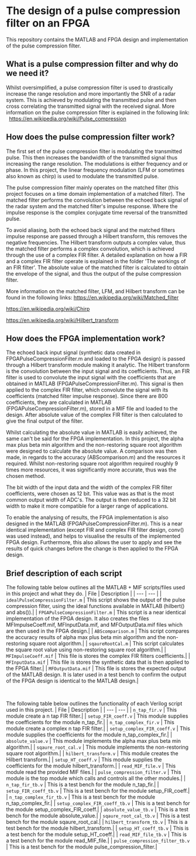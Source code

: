 # The design of a pulse compression filter on an FPGA
This repository contains the MATLAB and FPGA design and implementation of the pulse
compression filter.
&nbsp;

## What is a pulse compression filter and why do we need it?
Whilst oversimplified, a pulse compression filter is used to drastically increase the
range resolution and more importantly the SNR of a radar system. This is achieved by
modulating the transmitted pulse and then cross correlating the transmitted signal with
the received signal. More information on the pulse compression filter is explained in
the following link:
&nbsp;
https://en.wikipedia.org/wiki/Pulse_compression


## How does the pulse compression filter work?
The first set of the pulse compression filter is modulating the transmitted pulse. This
then increases the bandwidth of the transmitted signal thus increasing the range resolution.
The modulations is either frequency and or phase. In this project, the linear frequency
modulation (LFM or sometimes also known as chirp) is used to modulate the transmitted pulse.

The pulse compression filter mainly operates on the matched filter (this project focuses on
a time domain implementation of a matched filter). The matched filter performs the convolution
between the echoed back signal of the radar system and the matched filter's impulse response.
Where the impulse response is the complex conjugate time reversal of the transmitted pulse.

To avoid aliasing, both the echoed back signal and the matched filters impulse response are
passed through a Hilbert transform, this removes the negative frequencies. The Hilbert
transform outputs a complex value, thus the matched filter performs a complex convolution,
which is achieved through the use of a complex FIR filter. A detailed explanation on how a
FIR and a complex FIR filter operate is explained in the folder 'The workings of an FIR filter'.
The absolute value of the matched filter is calculated to obtain the envelope of the signal, and
thus the output of the pulse compression filter.

More information on the matched filter, LFM, and Hilbert transform can be found in the following links:
https://en.wikipedia.org/wiki/Matched_filter

https://en.wikipedia.org/wiki/Chirp

https://en.wikipedia.org/wiki/Hilbert_transform

## How does the FPGA implementation work?
The echoed back input signal (synthetic data created in FPGAPulseCompressionFilter.m and loaded
to the FPGA design) is passed through a Hilbert transform module making it analytic.
The Hilbert transform is the convolution between the input signal and its coefficients. Thus,
an FIR filter is used to convolute the input signal with the coefficients that are obtained in
MATLAB (FPGAPulseCompressionFilter.m). This signal is then applied to the complex FIR filter, which
convolute the signal with its coefficients (matched filter impulse response). Since there are 800
coefficients, they are calculated in MATLAB (FPGAPulseCompressionFilter.m), stored in a MIF file and
loaded to the design. After absolute value of the complex FIR filter is then calculated to give the
final output of the filter.

Whilst calculating the absolute value in MATLAB is easily achieved, the same can't be said
for the FPGA implementation. In this project, the alpha max plus beta min algorithm and the
non-restoring square root algorithm were designed to calculate the absolute value. A comparison
was then made, in regards to the accuracy (ABScomparison.m) and the resources it required. Whilst
non-restoring square root algorithm required roughly 9 times more resources, it was significantly
more accurate, thus was the chosen method.

The bit width of the input data and the width of the complex FIR filter coefficients, were chosen as
12 bit. This value was as that is the most common output width of ADC's. The output is then reduced
to a 32 bit width to make it more compatible for a larger range of applications.

To enable the analysing of results, the FPGA implementation is also designed in the MATLAB
(FPGAPulseCompressionFilter.m). This is a near identical implementation (except FIR and complex FIR
filter design, conv() was used instead), and helps to visualise the results of the implemented
FPGA design. Furthermore, this also allows the user to apply and see the results of quick changes
before the change is then applied to the FPGA design.

## Brief description of each script
The following table below outlines all the MATLAB + MIF scripts/files used in this project and what they do.
| File | Description |
| ---  | --- |
| `idealPulseCompressionFilter.m` | This script shows the output of the pulse compression filter, using the ideal functions available in MATLAB (hilbert() and abs()).|
| `FPGAPulseCompressionFilter.m` | This script is a near identical implementation of the FPGA design. It also creates the files MFImpulseCoeff.mif, MFInputData.mif, and MFOutputData.mif files which are then used in the FPGA design.|
| `ABScomparison.m` | This script compares the accuracy results of alpha max plus beta min algorithm and the non-restoring square root algorithm.|
| `sqaureRootCal.m` | This script calculates the square root value using non-restoring square root algorithm.|
| `MFImpulseCoeff.mif` | This file is stores the complex FIR filters coefficients.|
| `MFInputData.mif` | This file is stores the synthetic data that is then applied to the FPGA filter.|
| `MFOutputData.mif` | This file is stores the expected output of the MATLAB design. It is later used in a test bench to confirm the output of the FPGA design is identical to the MATLAB design.|

&nbsp;
&nbsp;
&nbsp;
&nbsp;
&nbsp;

The following table below outlines the functionality of each Verilog script used in this project.
| File | Description |
| ---  | --- |
| `n_tap_fir.v` | This module create a n tap FIR filter.|
| `setup_FIR_coeff.v` | This module supplies the coefficients for the module n_tap_fir.|
| `n_tap_complex_fir.v` | This module create a complex n tap FIR filter.|
| `setup_complex_FIR_coeff.v` | This module supplies the coefficients for the module n_tap_complex_fir.|
| `absolute_value.v` | This module implements the alpha max plus beta min algorithm.|
| `sqaure_root_cal.v` | This module implements the non-restoring square root algorithm.|
| `hilbert_transform.v` | This module creates the Hilbert transform.|
| `setup_HT_coeff.v` | This module supplies the coefficients for the module hilbert_transform.|
| `read_MIF_file.v` | This module read the provided MIF files.|
| `pulse_compression_filter.v` | This module is the top module which calls and controls all the other modules.|
| `n_tap_fir_tb.v` | This is a test bench for the module n_tap_fir.|
| `setup_FIR_coeff_tb.v` | This is a test bench for the module setup_FIR_coeff.|
| `n_tap_complex_fir_tb.v` | This is a test bench for the module n_tap_complex_fir.|
| `setup_complex_FIR_coeff_tb.v` | This is a test bench for the module setup_complex_FIR_coeff.|
| `absolute_value_tb.v` | This is a test bench for the module absolute_value.|
| `sqaure_root_cal_tb.v` | This is a test bench for the module sqaure_root_cal.|
| `hilbert_transform_tb.v` | This is a test bench for the module hilbert_transform.|
| `setup_HT_coeff_tb.v` | This is a test bench for the module setup_HT_coeff.|
| `read_MIF_file_tb.v` | This is a test bench for the module read_MIF_file.|
| `pulse_compression_filter_tb.v` | This is a test bench for the module pulse_compression_filter.|
